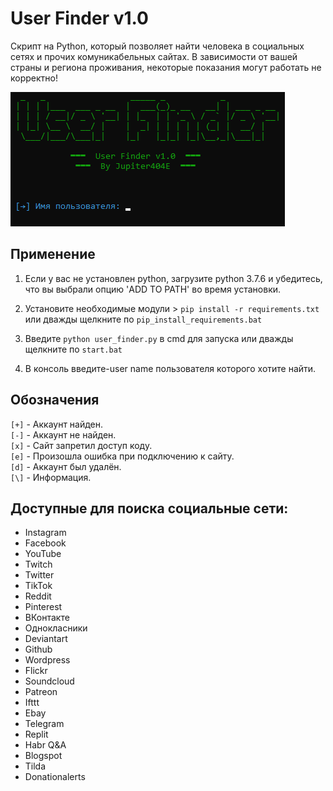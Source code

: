 # User Finder v1.0

Скрипт на Python, который позволяет найти человека в социальных сетях и прочих комуникабельных сайтах.
В зависимости от вашей страны и региона проживания, некоторые показания могут работать не корректно!

![image](https://github.com/Jupiter404E/User-finder/blob/main/img/user_finder.png?raw=true)

## Применение

1. Если у вас не установлен python, загрузите python 3.7.6 и убедитесь, что вы выбрали опцию 'ADD TO PATH' во время установки.

2. Установите необходимые модули > `pip install -r requirements.txt` или дважды щелкните по `pip_install_requirements.bat`

3. Введите `python user_finder.py` в cmd для запуска или дважды щелкните по `start.bat`

4. В консоль введите-user name пользователя которого хотите найти.
## Обозначения

`[+]` - Аккаунт найден. <br />
`[-]` - Аккаунт не найден. <br />
`[x]` - Сайт запретил доступ коду. <br />
`[e]` - Произошла ошибка при подключению к сайту. <br />
`[d]` - Аккаунт был удалён. <br />
`[\]` - Информация.

## Доступные для поиска социальные сети:

+ Instagram
+ Facebook
+ YouTube
+ Twitch
+ Twitter
+ TikTok
+ Reddit
+ Pinterest
+ ВКонтакте
+ Однокласники
+ Deviantart
+ Github
+ Wordpress
+ Flickr
+ Soundcloud
+ Patreon
+ Ifttt
+ Ebay
+ Telegram
+ Replit
+ Habr Q&A
+ Blogspot
+ Tilda
+ Donationalerts
